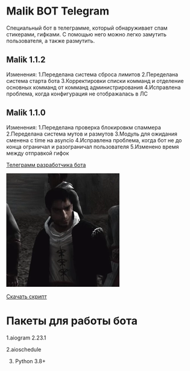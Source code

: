 # Malik BOT Telegram
Специальный бот в телеграмме, который обнаруживает спам стикерами, гифками. С помощью него можно легко замутить пользователя, а также размутить.

## Malik 1.1.2
Изменения:
  1.Переделана система сброса лимитов 
  2.Переделана система старта бота
  3.Корректировки списки комманд и отделение основных комманд от комманд администрирования
  4.Исправлена проблема, когда конфигурация не отображалась в ЛС

## Malik 1.1.0
Изменения:
  1.Переделана проверка блокировкм спаммера 
  2.Переделана система мутов и размутов
  3.Модуль для ожидания сменена с time на asyncio
  4.Исправлена проблема, когда бот не до конца ограничал и разограничал пользователя
  5.Изменено время между отправкой гифок
  
[Телеграмм разработчика бота](https://t.me/webmast_webanlimaks)

![Malik Alf-Saif 1.0.0](https://raw.githubusercontent.com/evembar/malik_bot/main/malik.webp)

[Скачать скрипт](https://github.com/evembar/malik_bot/raw/main/alf_saif.py)

# Пакеты для работы бота
1.aiogram 2.23.1

2.aioschedule

3. Python 3.8+

